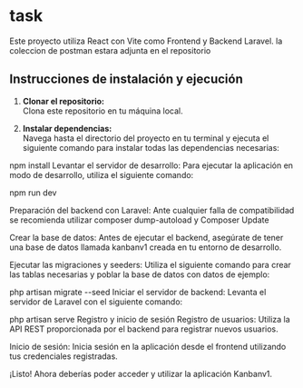 # task

Este proyecto utiliza React con Vite como Frontend y Backend Laravel. la coleccion de postman estara adjunta en el repositorio

## Instrucciones de instalación y ejecución

1. **Clonar el repositorio:**  
   Clona este repositorio en tu máquina local.

2. **Instalar dependencias:**  
   Navega hasta el directorio del proyecto en tu terminal y ejecuta el siguiente comando para instalar todas las dependencias necesarias:

 
 npm install
Levantar el servidor de desarrollo:
Para ejecutar la aplicación en modo de desarrollo, utiliza el siguiente comando:

npm run dev


Preparación del backend con Laravel:
Ante cualquier falla de compatibilidad se recomienda utilizar composer dump-autoload y Composer Update

Crear la base de datos:
Antes de ejecutar el backend, asegúrate de tener una base de datos llamada kanbanv1 creada en tu entorno de desarrollo.

Ejecutar las migraciones y seeders:
Utiliza el siguiente comando para crear las tablas necesarias y poblar la base de datos con datos de ejemplo:


php artisan migrate --seed
Iniciar el servidor de backend:
Levanta el servidor de Laravel con el siguiente comando:

php artisan serve
Registro y inicio de sesión
Registro de usuarios:
Utiliza la API REST proporcionada por el backend para registrar nuevos usuarios.

Inicio de sesión:
Inicia sesión en la aplicación desde el frontend utilizando tus credenciales registradas.

¡Listo! Ahora deberías poder acceder y utilizar la aplicación Kanbanv1.

